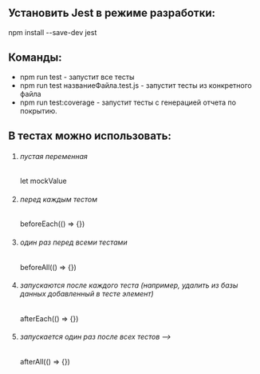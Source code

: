 ## Установить Jest в режиме разработки: 
npm install --save-dev jest

## Команды:
- npm run test - запустит все тесты
- npm run test  названиеФайла.test.js - запустит тесты из конкретного файла
- npm run test:coverage - запустит тесты с генерацией отчета по покрытию. 

## В тестах можно использовать:

1. ###### пустая переменная
    let mockValue  
2. ###### перед каждым тестом 
    beforeEach(() => {})
3. ###### один раз перед всеми тестами 
    beforeAll(() => {})
4. ###### запускаются после каждого теста  (например, удалить из базы данных добавленный в тесте элемент)
    afterEach(() => {})
5. ###### запускается один раз после всех тестов -->
    afterAll(() => {})